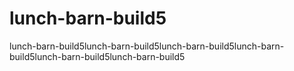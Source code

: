 # lunch-barn-build5
lunch-barn-build5lunch-barn-build5lunch-barn-build5lunch-barn-build5lunch-barn-build5lunch-barn-build5
